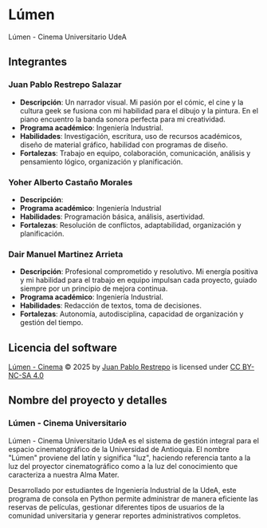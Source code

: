 # Lúmen
Lúmen - Cinema Universitario UdeA

## Integrantes

### Juan Pablo Restrepo Salazar
- **Descripción**: Un narrador visual. Mi pasión por el cómic, el cine y la cultura geek se fusiona con mi habilidad para el dibujo y la pintura. En el piano encuentro la banda sonora perfecta para mi creatividad.
- **Programa académico**: Ingeniería Industrial.
- **Habilidades**: Investigación, escritura, uso de recursos académicos, diseño de material gráfico, habilidad con programas de diseño.
- **Fortalezas**: Trabajo en equipo, colaboración, comunicación, análisis y pensamiento lógico, organización y planificación.

### Yoher Alberto Castaño Morales
- **Descripción**:
- **Programa académico**: Ingeniería Industrial
- **Habilidades**: Programación básica, análisis, asertividad.
- **Fortalezas**: Resolución de conflictos, adaptabilidad, organización y planificación.

### Dair Manuel Martinez Arrieta
- **Descripción**: Profesional comprometido y resolutivo. Mi energía positiva y mi habilidad para el trabajo en equipo impulsan cada proyecto, guiado siempre por un principio de mejora continua.
- **Programa académico**: Ingeniería Industrial.
- **Habilidades**: Redacción de textos, toma de decisiones.
- **Fortalezas**: Autonomía, autodisciplina, capacidad de organización y gestión del tiempo.

## Licencia del software
<a href="https://github.com/jprs11180926/ProyectoFinal---L-men-Cinema/blob/main/README.md">Lúmen - Cinema</a> © 2025 by <a href="https://github.com/jprs11180926">Juan Pablo Restrepo</a> is licensed under <a href="https://creativecommons.org/licenses/by-nc-sa/4.0/">CC BY-NC-SA 4.0</a><img src="https://mirrors.creativecommons.org/presskit/icons/cc.svg" alt="" style="max-width: 1em;max-height:1em;margin-left: .2em;"><img src="https://mirrors.creativecommons.org/presskit/icons/by.svg" alt="" style="max-width: 1em;max-height:1em;margin-left: .2em;"><img src="https://mirrors.creativecommons.org/presskit/icons/nc.svg" alt="" style="max-width: 1em;max-height:1em;margin-left: .2em;"><img src="https://mirrors.creativecommons.org/presskit/icons/sa.svg" alt="" style="max-width: 1em;max-height:1em;margin-left: .2em;">

## Nombre del proyecto y detalles

### Lúmen - Cinema Universitario
Lúmen - Cinema Universitario UdeA es el sistema de gestión integral para el espacio cinematográfico de la Universidad de Antioquia. El nombre "Lúmen" proviene del latín y significa "luz", haciendo referencia tanto a la luz del proyector cinematográfico como a la luz del conocimiento que caracteriza a nuestra Alma Mater. 

Desarrollado por estudiantes de Ingeniería Industrial de la UdeA, este programa de consola en Python permite administrar de manera eficiente las reservas de películas, gestionar diferentes tipos de usuarios de la comunidad universitaria y generar reportes administrativos completos. 


